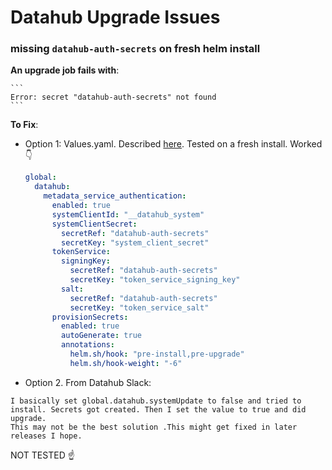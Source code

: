 
# Datahub Upgrade Issues

### missing `datahub-auth-secrets` on fresh helm install
**An upgrade job fails with**:

	```
	Error: secret "datahub-auth-secrets" not found
	```
**To Fix**:
- Option 1:
	Values.yaml. Described [here](https://github.com/acryldata/datahub-helm/issues/295). Tested on a fresh install.  Worked 👇
	```yaml
	global:
	  datahub:
	    metadata_service_authentication:
	      enabled: true
	      systemClientId: "__datahub_system"
	      systemClientSecret:
	        secretRef: "datahub-auth-secrets"
	        secretKey: "system_client_secret"
	      tokenService:
	        signingKey:
	          secretRef: "datahub-auth-secrets"
	          secretKey: "token_service_signing_key"
	        salt:
	          secretRef: "datahub-auth-secrets"
	          secretKey: "token_service_salt"
	      provisionSecrets:
	        enabled: true
	        autoGenerate: true
	        annotations:
	          helm.sh/hook: "pre-install,pre-upgrade"
	          helm.sh/hook-weight: "-6"
	```
- Option 2. From Datahub Slack:
```
I basically set global.datahub.systemUpdate to false and tried to install. Secrets got created. Then I set the value to true and did upgrade.
This may not be the best solution .This might get fixed in later releases I hope.
```
NOT TESTED ☝